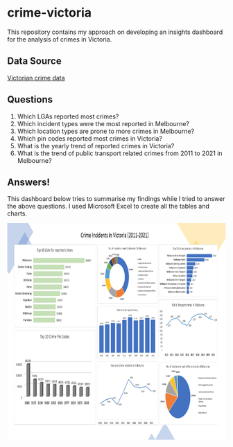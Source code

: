 # crime-victoria
This repository contains my approach on developing an insights dashboard for the analysis of crimes in Victoria. 

## Data Source

[Victorian crime data](https://www.crimestatistics.vic.gov.au/crime-statistics/latest-victorian-crime-data)

## Questions

1. Which LGAs reported most crimes?
2. Which incident types were the most reported in Melbourne?
3. Which location types are prone to more crimes in Melbourne?
4. Which pin codes reported most crimes in Victoria?
5. What is the yearly trend of reported crimes in Victoria?
6. What is the trend of public transport related crimes from 2011 to 2021 in Melbourne?

## Answers!
This dashboard below tries to summarise my findings while I tried to answer the above questions. 
I used Microsoft Excel to create all the tables and charts. 

<img src="https://github.com/SuvanshVaid27/crime-victoria/blob/main/dashboard.png" width="1000" height = "500" title="Dashboard">

